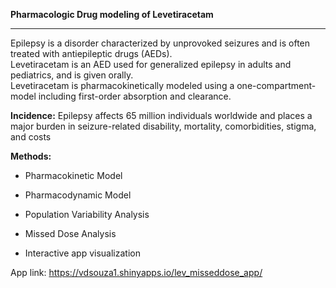 **Pharmacologic Drug modeling of Levetiracetam**


---

Epilepsy is a disorder characterized by unprovoked seizures and is often treated with antiepileptic drugs (AEDs).   
Levetiracetam is an AED used for generalized epilepsy in adults and pediatrics, and is given orally.   
Levetiracetam is pharmacokinetically modeled using a one-compartment-model including first-order absorption and clearance.

**Incidence:** Epilepsy affects 65 million individuals worldwide and places a major burden in seizure-related disability, mortality, comorbidities, stigma, and costs ​

**Methods:**   


*  Pharmacokinetic Model

*  Pharmacodynamic Model

*  Population Variability Analysis
*  Missed Dose Analysis

*  Interactive app visualization

App link: https://vdsouza1.shinyapps.io/lev_misseddose_app/
